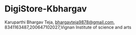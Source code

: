 # DigiStore-Kbhargav
Karuparthi Bhargav Teja, bhargavteja9878@gmail.com, 8341163487,200647102027,Vignan Institute of science and arts
